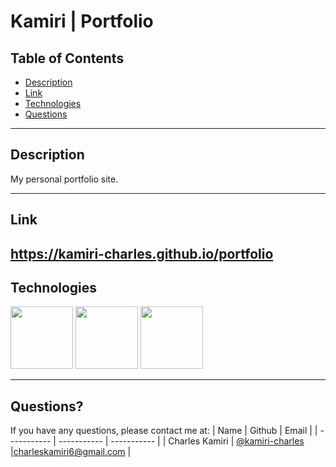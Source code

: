 # Kamiri | Portfolio

## Table of Contents

- [Description](#Description)
- [Link](#Link)
- [Technologies](#Technologies)
- [Questions](#Questions)

---

## Description

My personal portfolio site.

---

## Link

https://kamiri-charles.github.io/portfolio
---

## Technologies

<p float="left">
<img src="https://cdn-icons-png.flaticon.com/512/5968/5968267.png" width="100" height="100">
<img src="https://raw.githubusercontent.com/jsx-ir/logo/master/jsx.png" width="100" height="100">
<img src="https://upload.wikimedia.org/wikipedia/commons/thumb/a/a7/React-icon.svg/2300px-React-icon.svg.png" width="100" height="100">

---

## Questions?

If you have any questions, please contact me at:
| Name | Github | Email |
| ----------- | ----------- | ----------- |
| Charles Kamiri | [@kamiri-charles](https://github.com/kamiri-charles) |charleskamiri6@gmail.com |
